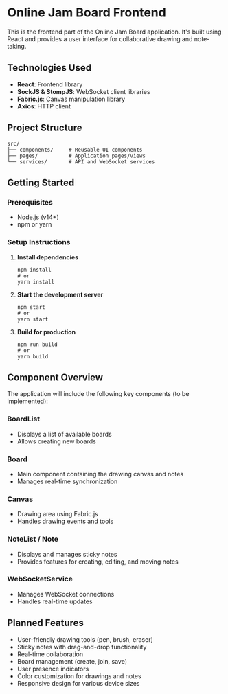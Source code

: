 # Online Jam Board Frontend

This is the frontend part of the Online Jam Board application. It's built using React and provides a user interface for collaborative drawing and note-taking.

## Technologies Used

- **React**: Frontend library
- **SockJS & StompJS**: WebSocket client libraries
- **Fabric.js**: Canvas manipulation library
- **Axios**: HTTP client

## Project Structure

```
src/
├── components/     # Reusable UI components
├── pages/          # Application pages/views
└── services/       # API and WebSocket services
```

## Getting Started

### Prerequisites

- Node.js (v14+)
- npm or yarn

### Setup Instructions

1. **Install dependencies**
   ```
   npm install
   # or
   yarn install
   ```

2. **Start the development server**
   ```
   npm start
   # or
   yarn start
   ```

3. **Build for production**
   ```
   npm run build
   # or
   yarn build
   ```

## Component Overview

The application will include the following key components (to be implemented):

### BoardList
- Displays a list of available boards
- Allows creating new boards

### Board
- Main component containing the drawing canvas and notes
- Manages real-time synchronization

### Canvas
- Drawing area using Fabric.js
- Handles drawing events and tools

### NoteList / Note
- Displays and manages sticky notes
- Provides features for creating, editing, and moving notes

### WebSocketService
- Manages WebSocket connections
- Handles real-time updates

## Planned Features

- User-friendly drawing tools (pen, brush, eraser)
- Sticky notes with drag-and-drop functionality
- Real-time collaboration
- Board management (create, join, save)
- User presence indicators
- Color customization for drawings and notes
- Responsive design for various device sizes 
